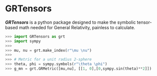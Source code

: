 # GRTensors
 

 ***GRTensors*** is a python package designed to make the symbolic tensor-based math needed for General Relativity, painless to calculate.

 ```python
>>> import GRTensors as grt
>>> import sympy
>>> 
>>> mu, nu = grt.make_index(r"\mu \nu")
>>> 
>>> # Metric for a unit radius 2-sphere
>>> theta, phi = sympy.symbols(r"\theta \phi")
>>> g_mn = grt.GRMetric([mu,nu], [[1, 0],[0,sympy.sin(theta)**2]])
 ```
